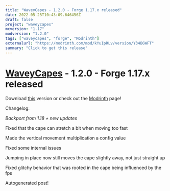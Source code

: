 ```yaml
---
title: "WaveyCapes - 1.2.0 - Forge 1.17.x released"
date: 2022-05-25T10:43:09.646456Z
draft: false
project: "waveycapes"
mcversion: "1.17"
modversion: "1.2.0"
tags: ["waveycapes", "forge", "Modrinth"]
externalurl: "https://modrinth.com/mod/kYuIpRLv/version/Y34BGWFT"
summary: "Click to get this release"
---
```

# [WaveyCapes](/project/waveycapes) - 1.2.0 - Forge 1.17.x released
Download [this](https://modrinth.com/mod/kYuIpRLv/version/Y34BGWFT) version or check out the [Modrinth](https://modrinth.com/mod/kYuIpRLv) page!

Changelog: 

*Backport from 1.18 + new updates*

Fixed that the cape can stretch a bit when moving too fast

Made the vertical movement multiplication a config value

Fixed some internal issues

Jumping in place now still moves the cape slightly away, not just straight up

Fixed glitchy behavior that was rooted in the cape being influenced by the fps


Autogenerated post!
